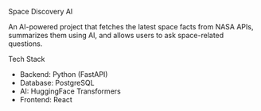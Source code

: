 Space Discovery AI

An AI-powered project that fetches the latest space facts from NASA APIs, summarizes them using AI, and allows users to ask space-related questions.

Tech Stack
- Backend: Python (FastAPI)
- Database: PostgreSQL
- AI: HuggingFace Transformers
- Frontend: React
